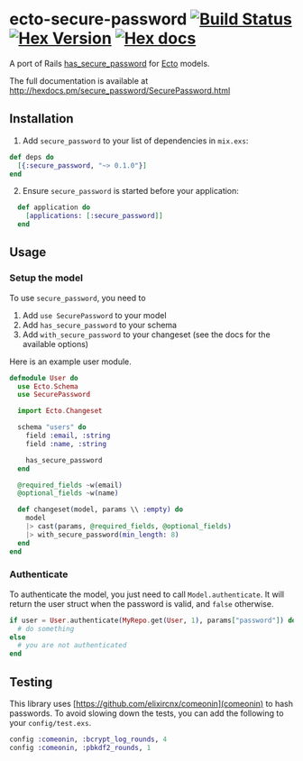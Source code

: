 # ecto-secure-password [![Build Status](https://travis-ci.org/tuvistavie/ecto-secure-password.svg)](https://travis-ci.org/tuvistavie/ecto-secure-password) [![Hex Version](http://img.shields.io/hexpm/v/secure_password.svg?style=flat)](https://hex.pm/packages/secure_password) [![Hex docs](http://img.shields.io/badge/hex.pm-docs-green.svg?style=flat)](https://hexdocs.pm/secure_password/SecurePassword.html)


A port of Rails [has_secure_password](http://api.rubyonrails.org/classes/ActiveModel/SecurePassword/ClassMethods.html) for [Ecto](https://github.com/elixir-lang/ecto) models.

The full documentation is available at http://hexdocs.pm/secure_password/SecurePassword.html

## Installation

1. Add `secure_password` to your list of dependencies in `mix.exs`:

```elixir
def deps do
  [{:secure_password, "~> 0.1.0"}]
end
```

2. Ensure `secure_password` is started before your application:

```elixir
  def application do
    [applications: [:secure_password]]
  end
```

## Usage

### Setup the model

To use `secure_password`, you need to

1. Add `use SecurePassword` to your model
2. Add `has_secure_password` to your schema
3. Add `with_secure_password` to your changeset (see the docs for the available options)

Here is an example user module.

```elixir
defmodule User do
  use Ecto.Schema
  use SecurePassword

  import Ecto.Changeset

  schema "users" do
    field :email, :string
    field :name, :string

    has_secure_password
  end

  @required_fields ~w(email)
  @optional_fields ~w(name)

  def changeset(model, params \\ :empty) do
    model
    |> cast(params, @required_fields, @optional_fields)
    |> with_secure_password(min_length: 8)
  end
end
```

### Authenticate

To authenticate the model, you just need to call `Model.authenticate`.
It will return the user struct when the password is valid, and `false` otherwise.

```elixir
if user = User.authenticate(MyRepo.get(User, 1), params["password"]) do
  # do something
else
  # you are not authenticated
end
```

## Testing

This library uses [https://github.com/elixircnx/comeonin](comeonin) to hash passwords.
To avoid slowing down the tests, you can add the following to your `config/test.exs`.

```elixir
config :comeonin, :bcrypt_log_rounds, 4
config :comeonin, :pbkdf2_rounds, 1
```
